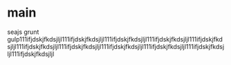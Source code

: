 # main
seajs grunt gulp111ifjdskjfkdsjljl111ifjdskjfkdsjljl111ifjdskjfkdsjljl111ifjdskjfkdsjljl111ifjdskjfkdsjljl111ifjdskjfkdsjljl111ifjdskjfkdsjljl111ifjdskjfkdsjljl111ifjdskjfkdsjljl111ifjdskjfkdsjljl111ifjdskjfkdsjljl 
